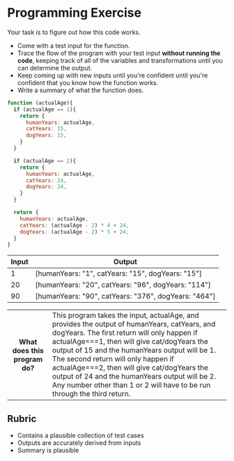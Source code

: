 # Programming Exercise

Your task is to figure out how this code works.

* Come with a test input for the function.
* Trace the flow of the program with your test input **without running the code**, keeping track of all of the variables and transformations until you can determine the output.
* Keep coming up with new inputs until you're confident until you're confident that you know how the function works.
* Write a summary of what the function does.

```js
function (actualAge){
  if (actualAge == 1){
    return {
      humanYears: actualAge,
      catYears: 15,
      dogYears: 15,
    }
  }

  if (actualAge == 2){
    return {
      humanYears: actualAge,
      catYears: 24,
      dogYears: 24,
    }
  }

  return {
    humanYears: actualAge,
    catYears: (actualAge - 2) * 4 + 24,
    dogYears: (actualAge - 2) * 5 + 24,
  }
}
```

| Input | Output |
| ----- | ------ |
|  1     |  [humanYears: "1", catYears: "15", dogYears: "15"]   | 
|  20    |  [humanYears: "20", catYears: "96", dogYears: "114"]   | 
|  90    | [humanYears: "90", catYears: "376", dogYears: "464"]  | 

<table>
  <tr>
    <th>What does this program do?</th>
    <td>This program takes the input, actualAge, and provides the output of humanYears, catYears, and dogYears. The first return will only happen if actualAge===1, then will give cat/dogYears the output of 15 and the humanYears output will be 1. The second return will only happen if actualAge===2, then will give cat/dogYears the output of 24 and the humanYears output will be 2. Any number other than 1 or 2 will have to be run through the third return.  </td>
  </tr>
</table>

## Rubric

* Contains a plausible collection of test cases
* Outputs are accurately derived from inputs
* Summary is plausible
